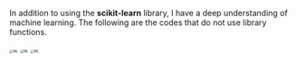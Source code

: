 In addition to using the **scikit-learn** library, I have a deep understanding of machine learning. The following are the codes that do not use library functions.



<img src="https://hj-1304143905.cos.ap-shanghai.myqcloud.com/ml/001.png" alt="ML" style="zoom:40%;" />

<img src="https://hj-1304143905.cos.ap-shanghai.myqcloud.com/ml/002.png" alt="ML" style="zoom:40%;" />

<img src="https://hj-1304143905.cos.ap-shanghai.myqcloud.com/ml/003.png" alt="ML" style="zoom:40%;" />
